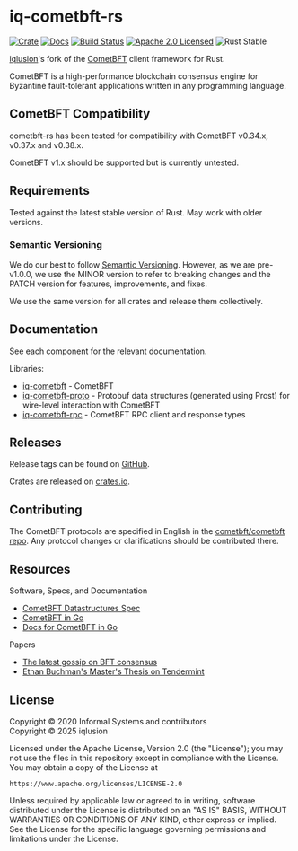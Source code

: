 # iq-cometbft-rs

[![Crate][crate-image]][crate-link]
[![Docs][docs-image]][docs-link]
[![Build Status][build-image]][build-link]
[![Apache 2.0 Licensed][license-image]][license-link]
![Rust Stable][rustc-image]

[iqlusion]'s fork of the [CometBFT] client framework for Rust.

CometBFT is a high-performance blockchain consensus engine for Byzantine fault-tolerant applications
written in any programming language.

## CometBFT Compatibility

cometbft-rs has been tested for compatibility with CometBFT v0.34.x, v0.37.x and v0.38.x.

CometBFT v1.x should be supported but is currently untested.

## Requirements

Tested against the latest stable version of Rust. May work with older versions.

### Semantic Versioning

We do our best to follow [Semantic Versioning](https://semver.org/). However, as
we are pre-v1.0.0, we use the MINOR version to refer to breaking changes and the
PATCH version for features, improvements, and fixes.

We use the same version for all crates and release them collectively.

## Documentation

See each component for the relevant documentation.

Libraries:

- [iq-cometbft](./cometbft) - CometBFT
- [iq-cometbft-proto](./proto) - Protobuf data structures (generated using Prost)
  for wire-level interaction with CometBFT
- [iq-cometbft-rpc](./rpc) - CometBFT RPC client and response types

## Releases

Release tags can be found on
[GitHub](https://github.com/iqlusioninc/cometbft-rs/releases).

Crates are released on [crates.io](https://crates.io).

## Contributing

The CometBFT protocols are specified in English in the
[cometbft/cometbft repo](https://github.com/cometbft/cometbft/tree/main/spec).
Any protocol changes or clarifications should be contributed there.


## Resources

Software, Specs, and Documentation

- [CometBFT Datastructures Spec](https://github.com/cometbft/cometbft/tree/main/spec)
- [CometBFT in Go](https://github.com/cometbft/cometbft)
- [Docs for CometBFT in Go](http://docs.cometbft.com/)

Papers

- [The latest gossip on BFT consensus](https://arxiv.org/abs/1807.04938)
- [Ethan Buchman's Master's Thesis on Tendermint](https://atrium.lib.uoguelph.ca/xmlui/handle/10214/9769)

## License

Copyright © 2020 Informal Systems and contributors  
Copyright © 2025 iqlusion

Licensed under the Apache License, Version 2.0 (the "License");
you may not use the files in this repository except in compliance with the License.
You may obtain a copy of the License at

    https://www.apache.org/licenses/LICENSE-2.0

Unless required by applicable law or agreed to in writing, software
distributed under the License is distributed on an "AS IS" BASIS,
WITHOUT WARRANTIES OR CONDITIONS OF ANY KIND, either express or implied.
See the License for the specific language governing permissions and
limitations under the License.

[//]: # (badges)

[crate-image]: https://img.shields.io/crates/v/iq-cometbft.svg?logo=rust
[crate-link]: https://crates.io/crates/iq-cometbft
[docs-image]: https://docs.rs/iq-cometbft/badge.svg
[docs-link]: https://docs.rs/iq-cometbft/
[build-image]: https://github.com/iqlusioninc/cometbft-rs/workflows/Rust/badge.svg
[build-link]: https://github.com/iqlusioninc/cometbft-rs/actions?query=workflow%3ARust
[license-image]: https://img.shields.io/badge/license-Apache2.0-blue.svg
[license-link]: https://github.com/iqlusioninc/cometbft-rs/blob/master/LICENSE
[rustc-image]: https://img.shields.io/badge/rustc-stable-blue.svg

[//]: # (general links)

[iqlusion]: https://iqlusion.io
[cometbft-docs-link]: https://docs.rs/cometbft/
[cometbft-rpc-docs-link]: https://docs.rs/cometbft-rpc/
[CometBFT]: https://github.com/cometbft/cometbft
[cometbft-light-client-docs-link]: https://docs.rs/cometbft-light-client/
[cometbft-secret-conn]: https://github.com/cometbft/cometbft/blob/v0.34.x/spec/p2p/peer.md#authenticated-encryption-handshake
[contributing]: ./CONTRIBUTING.md
